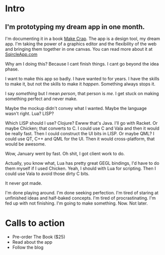 # Intro

## I'm prototyping my dream app in one month.

I'm documenting it in a book [Make Crap](http://makecrap.com). The app is a design tool, my dream app. I'm taking the
power of a graphics editor and the flexibility of the web and bringing them together in one canvas. You can read more
about it at [SqircleApp.com](http://sqircleapp.com)

Why am I doing this? Because I cant finish things. I cant go beyond the idea phase.

I want to make this app so badly. I have wanted to for years. I have the skills to make it, but not the skills to make it _happen_. Something always stops it. 

I say _something_ but I mean _person_, that person is _me_. I get stuck on making something perfect and never make.

Maybe the mockup didn't convey what I wanted. Maybe the language wasn't right. Lua? LISP?

Which LISP should I use? Clojure? Ewww that's Java. I'll go with Racket. Or maybe Chicken; that converts to C. I could use C and Vala and then it would be really fast. Then I could construct the UI bits in LISP. Or maybe QML? I could use
QT, C++ and QML for the UI. Then it would cross-platform, that would be awesome.

Wow, January went by fast. Oh shit, I got client work to do.

Actually, you know what, Lua has pretty great GEGL bindings, I'd have to do them myself if I used Chicken. Yeah, I should with Lua for scripting. Then I could use Vala to avoid those dirty C bits. 

It never got made. 

I'm done playing around. I'm done seeking perfection. I'm tired of staring at unfinished ideas and half-baked concepts.
I'm tired of procrastinating. I'm fed up with not finishing. I'm going to make something. Now. Not later.

# Calls to action

- Pre-order The Book ($25)
- Read about the app
- Follow the blog
